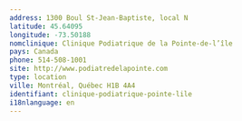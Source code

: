 ```yaml
---
address: 1300 Boul St-Jean-Baptiste, local N
latitude: 45.64095
longitude: -73.50188
nomclinique: Clinique Podiatrique de la Pointe-de-l’île
pays: Canada
phone: 514-508-1001
site: http://www.podiatredelapointe.com
type: location
ville: Montréal, Québec H1B 4A4
identifiant: clinique-podiatrique-pointe-lile
i18nlanguage: en
---
```


